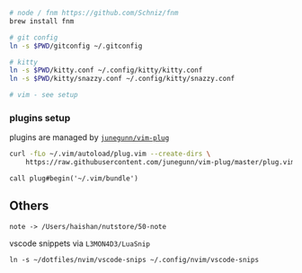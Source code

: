 ```bash
# node / fnm https://github.com/Schniz/fnm
brew install fnm

# git config
ln -s $PWD/gitconfig ~/.gitconfig

# kitty
ln -s $PWD/kitty.conf ~/.config/kitty/kitty.conf
ln -s $PWD/kitty/snazzy.conf ~/.config/kitty/snazzy.conf

# vim - see setup
```

### plugins setup

plugins are managed by [`junegunn/vim-plug`](https://github.com/junegunn/vim-plug/)

```bash
curl -fLo ~/.vim/autoload/plug.vim --create-dirs \
    https://raw.githubusercontent.com/junegunn/vim-plug/master/plug.vim
```

```vim
call plug#begin('~/.vim/bundle')
```

## Others

```
note -> /Users/haishan/nutstore/50-note
```

vscode snippets via `L3MON4D3/LuaSnip`

```
ln -s ~/dotfiles/nvim/vscode-snips ~/.config/nvim/vscode-snips
```
